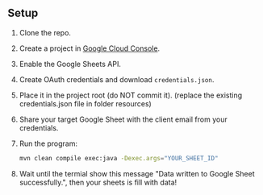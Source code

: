 ## Setup

1. Clone the repo.
2. Create a project in [Google Cloud Console](https://console.cloud.google.com/).
3. Enable the Google Sheets API.
4. Create OAuth credentials and download `credentials.json`.
5. Place it in the project root (do NOT commit it). (replace the existing credentials.json file in folder resources)
6. Share your target Google Sheet with the client email from your credentials.
7. Run the program:

   ```bash
   mvn clean compile exec:java -Dexec.args="YOUR_SHEET_ID"
8. Wait until the termial show this message "Data written to Google Sheet successfully.", then your sheets is fill with data!
